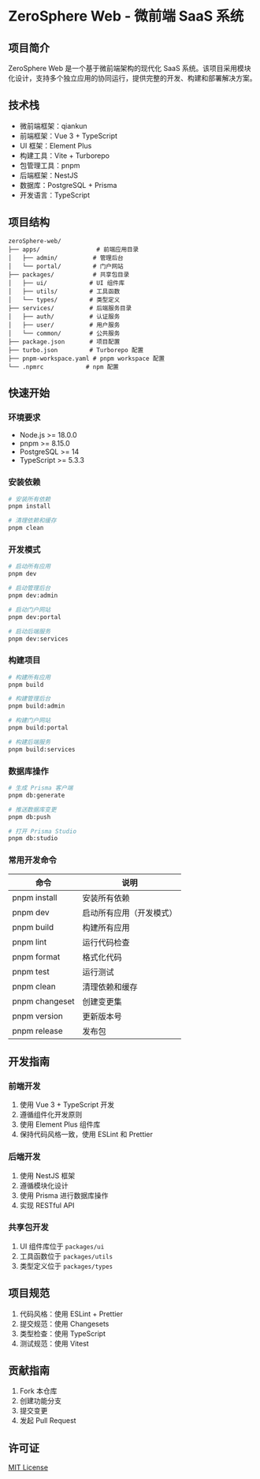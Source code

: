# ZeroSphere Web - 微前端 SaaS 系统

## 项目简介
ZeroSphere Web 是一个基于微前端架构的现代化 SaaS 系统。该项目采用模块化设计，支持多个独立应用的协同运行，提供完整的开发、构建和部署解决方案。

## 技术栈
- 微前端框架：qiankun
- 前端框架：Vue 3 + TypeScript
- UI 框架：Element Plus
- 构建工具：Vite + Turborepo
- 包管理工具：pnpm
- 后端框架：NestJS
- 数据库：PostgreSQL + Prisma
- 开发语言：TypeScript

## 项目结构
```
zeroSphere-web/
├── apps/                # 前端应用目录
│   ├── admin/          # 管理后台
│   └── portal/         # 门户网站
├── packages/           # 共享包目录
│   ├── ui/            # UI 组件库
│   ├── utils/         # 工具函数
│   └── types/         # 类型定义
├── services/          # 后端服务目录
│   ├── auth/          # 认证服务
│   ├── user/          # 用户服务
│   └── common/        # 公共服务
├── package.json       # 项目配置
├── turbo.json         # Turborepo 配置
├── pnpm-workspace.yaml # pnpm workspace 配置
└── .npmrc            # npm 配置
```

## 快速开始

### 环境要求
- Node.js >= 18.0.0
- pnpm >= 8.15.0
- PostgreSQL >= 14
- TypeScript >= 5.3.3

### 安装依赖
```bash
# 安装所有依赖
pnpm install

# 清理依赖和缓存
pnpm clean
```

### 开发模式
```bash
# 启动所有应用
pnpm dev

# 启动管理后台
pnpm dev:admin

# 启动门户网站
pnpm dev:portal

# 启动后端服务
pnpm dev:services
```

### 构建项目
```bash
# 构建所有应用
pnpm build

# 构建管理后台
pnpm build:admin

# 构建门户网站
pnpm build:portal

# 构建后端服务
pnpm build:services
```

### 数据库操作
```bash
# 生成 Prisma 客户端
pnpm db:generate

# 推送数据库变更
pnpm db:push

# 打开 Prisma Studio
pnpm db:studio
```

### 常用开发命令
| 命令 | 说明 |
|------|------|
| pnpm install | 安装所有依赖 |
| pnpm dev | 启动所有应用（开发模式） |
| pnpm build | 构建所有应用 |
| pnpm lint | 运行代码检查 |
| pnpm format | 格式化代码 |
| pnpm test | 运行测试 |
| pnpm clean | 清理依赖和缓存 |
| pnpm changeset | 创建变更集 |
| pnpm version | 更新版本号 |
| pnpm release | 发布包 |

## 开发指南

### 前端开发
1. 使用 Vue 3 + TypeScript 开发
2. 遵循组件化开发原则
3. 使用 Element Plus 组件库
4. 保持代码风格一致，使用 ESLint 和 Prettier

### 后端开发
1. 使用 NestJS 框架
2. 遵循模块化设计
3. 使用 Prisma 进行数据库操作
4. 实现 RESTful API

### 共享包开发
1. UI 组件库位于 `packages/ui`
2. 工具函数位于 `packages/utils`
3. 类型定义位于 `packages/types`

## 项目规范
1. 代码风格：使用 ESLint + Prettier
2. 提交规范：使用 Changesets
3. 类型检查：使用 TypeScript
4. 测试规范：使用 Vitest

## 贡献指南
1. Fork 本仓库
2. 创建功能分支
3. 提交变更
4. 发起 Pull Request

## 许可证
[MIT License](LICENSE)